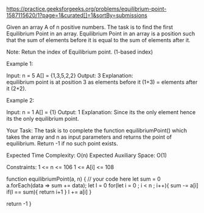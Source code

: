 https://practice.geeksforgeeks.org/problems/equilibrium-point-1587115620/1?page=1&curated[]=1&sortBy=submissions

Given an array A of n positive numbers. The task is to find the first Equilibrium Point in an array. 
Equilibrium Point in an array is a position such that the sum of elements before it is equal to the sum of elements after it.

Note: Retun the index of Equilibrium point. (1-based index)

Example 1:

Input: 
n = 5 
A[] = {1,3,5,2,2} 
Output: 3 
Explanation:  
equilibrium point is at position 3 
as elements before it (1+3) = 
elements after it (2+2). 
 

Example 2:

Input:
n = 1
A[] = {1}
Output: 1
Explanation:
Since its the only element hence
its the only equilibrium point.
 

Your Task:
The task is to complete the function equilibriumPoint() which takes the array and n as input parameters and returns the point of equilibrium. Return -1 if no such point exists.

Expected Time Complexity: O(n)
Expected Auxiliary Space: O(1)

Constraints:
1 <= n <= 106
1 <= A[i] <= 108

function equilibriumPoint(a, n) {
  // your code here
  let sum = 0
  a.forEach(data => sum += data);
  let l = 0
  for(let i = 0 ; i < n ; i++){
    sum -= a[i]
    if(l == sum){
      return i+1
    }
    l += a[i]
  }
  
  return -1
}

